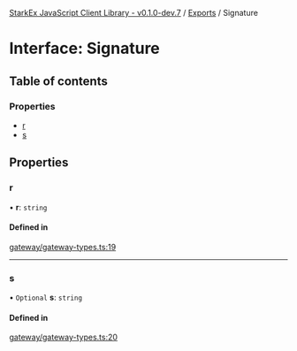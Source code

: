 [StarkEx JavaScript Client Library - v0.1.0-dev.7](../README.md) / [Exports](../modules.md) / Signature

# Interface: Signature

## Table of contents

### Properties

- [r](Signature.md#r)
- [s](Signature.md#s)

## Properties

### r

• **r**: `string`

#### Defined in

[gateway/gateway-types.ts:19](https://github.com/starkware-libs/starkex-js/blob/26f82a7/src/lib/gateway/gateway-types.ts#L19)

---

### s

• `Optional` **s**: `string`

#### Defined in

[gateway/gateway-types.ts:20](https://github.com/starkware-libs/starkex-js/blob/26f82a7/src/lib/gateway/gateway-types.ts#L20)
